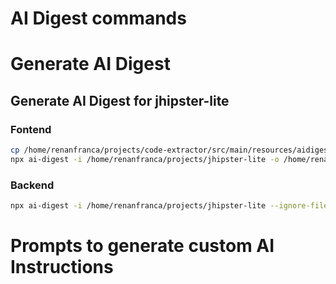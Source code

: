 # AI Digest commands

# Generate AI Digest

## Generate AI Digest for jhipster-lite

### Fontend

```bash
cp /home/renanfranca/projects/code-extractor/src/main/resources/aidigest/.aidigestignore-jhlite-frontend /home/renanfranca/projects/jhipster-lite/target/.aidigestignore-jhlite-frontend
npx ai-digest -i /home/renanfranca/projects/jhipster-lite -o /home/renanfranca/projects/code-extractor/target/aidigest/jhlite-frontend/codebase.md --ignore-file target/.aidigestignore-jhlite-frontend --show-output-files --whitespace-removal
```

### Backend

```bash
npx ai-digest -i /home/renanfranca/projects/jhipster-lite --ignore-file /home/renanfranca/projects/code-extractor/src/main/resources/aidigest/.aidigestignore-jhlite-backend --show-output-files
```

# Prompts to generate custom AI Instructions
